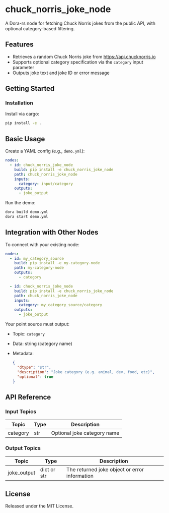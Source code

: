 # chuck_norris_joke_node

A Dora-rs node for fetching Chuck Norris jokes from the public API, with optional category-based filtering.

## Features
- Retrieves a random Chuck Norris joke from https://api.chucknorris.io
- Supports optional category specification via the `category` input parameter
- Outputs joke text and joke ID or error message

## Getting Started

### Installation
Install via cargo:
```bash
pip install -e .
````

## Basic Usage

Create a YAML config (e.g., `demo.yml`):

```yaml
nodes:
  - id: chuck_norris_joke_node
    build: pip install -e chuck_norris_joke_node
    path: chuck_norris_joke_node
    inputs:
      category: input/category
    outputs:
      - joke_output
```

Run the demo:

```bash
dora build demo.yml
dora start demo.yml
```

## Integration with Other Nodes

To connect with your existing node:

```yaml
nodes:
  - id: my_category_source
    build: pip install -e my-category-node
    path: my-category-node
    outputs:
      - category

  - id: chuck_norris_joke_node
    build: pip install -e chuck_norris_joke_node
    path: chuck_norris_joke_node
    inputs:
      category: my_category_source/category
    outputs:
      - joke_output
```

Your point source must output:

* Topic: `category`
* Data: string (category name)
* Metadata:

  ```json
  {
    "dtype": "str",
    "description": "Joke category (e.g. animal, dev, food, etc)",
    "optional": true
  }
  ```

## API Reference

### Input Topics

| Topic    | Type   | Description                 |
|----------|--------|-----------------------------|
| category | str    | Optional joke category name |

### Output Topics

| Topic       | Type                | Description                                     |
|-------------|---------------------|-------------------------------------------------|
| joke_output | dict or str         | The returned joke object or error information    |


## License

Released under the MIT License.
